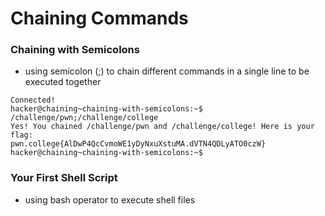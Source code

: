 # Chaining Commands

### Chaining with Semicolons
- using semicolon (;) to chain different commands in a single line to be executed        together
```
Connected!                                                                        
hacker@chaining~chaining-with-semicolons:~$ /challenge/pwn;/challenge/college
Yes! You chained /challenge/pwn and /challenge/college! Here is your flag:
pwn.college{AlDwP4QcCvmoWE1yDyNxuXstuMA.dVTN4QDLyATO0czW}
hacker@chaining~chaining-with-semicolons:~$ 
```
### Your First Shell Script
- using bash operator to execute shell files
```


